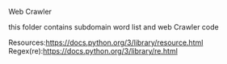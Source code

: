 Web Crawler

this folder contains subdomain word list and web Crawler code


Resources:https://docs.python.org/3/library/resource.html
Regex(re):https://docs.python.org/3/library/re.html
